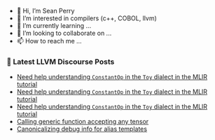 - 👋 Hi, I’m Sean Perry
- 👀 I’m interested in compilers (c++, COBOL, llvm)
- 🌱 I’m currently learning ...
- 💞️ I’m looking to collaborate on ...
- 📫 How to reach me ...

<!---
s66perry/s66perry is a ✨ special ✨ repository because its `README.md` (this file) appears on your GitHub profile.
You can click the Preview link to take a look at your changes.
--->
### 📕 Latest LLVM Discourse Posts

<!-- DISCOURSE-LLVM:START -->
- [Need help understanding `ConstantOp` in the `Toy` dialect in the MLIR tutorial](https://discourse.llvm.org/t/need-help-understanding-constantop-in-the-toy-dialect-in-the-mlir-tutorial/65397#post_5)
- [Need help understanding `ConstantOp` in the `Toy` dialect in the MLIR tutorial](https://discourse.llvm.org/t/need-help-understanding-constantop-in-the-toy-dialect-in-the-mlir-tutorial/65397#post_4)
- [Need help understanding `ConstantOp` in the `Toy` dialect in the MLIR tutorial](https://discourse.llvm.org/t/need-help-understanding-constantop-in-the-toy-dialect-in-the-mlir-tutorial/65397#post_3)
- [Calling generic function accepting any tensor](https://discourse.llvm.org/t/calling-generic-function-accepting-any-tensor/65393#post_4)
- [Canonicalizing debug info for alias templates](https://discourse.llvm.org/t/canonicalizing-debug-info-for-alias-templates/65375#post_7)
<!-- DISCOURSE-LLVM:END -->
